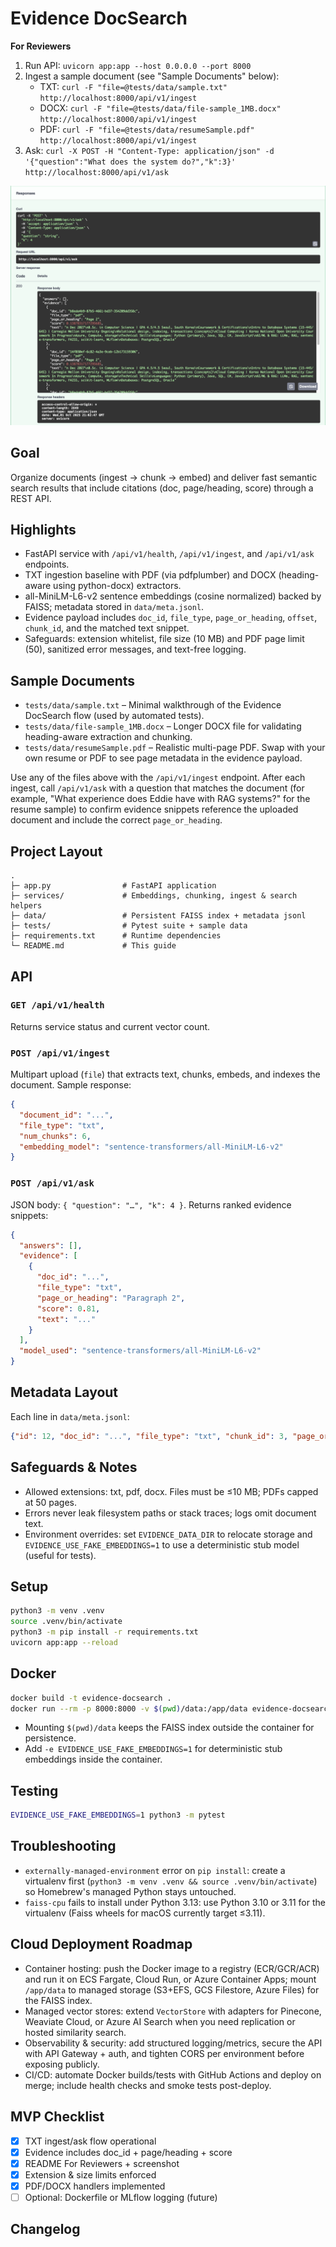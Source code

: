 # Evidence DocSearch

**For Reviewers**
1. Run API: `uvicorn app:app --host 0.0.0.0 --port 8000`
2. Ingest a sample document (see "Sample Documents" below):
   - TXT: `curl -F "file=@tests/data/sample.txt" http://localhost:8000/api/v1/ingest`
   - DOCX: `curl -F "file=@tests/data/file-sample_1MB.docx" http://localhost:8000/api/v1/ingest`
   - PDF: `curl -F "file=@tests/data/resumeSample.pdf" http://localhost:8000/api/v1/ingest`
3. Ask: `curl -X POST -H "Content-Type: application/json" -d '{"question":"What does the system do?","k":3}' http://localhost:8000/api/v1/ask`

![Ask endpoint screenshot](docs/ask-evidence.png)

## Goal
Organize documents (ingest → chunk → embed) and deliver fast semantic search results that include citations (doc, page/heading, score) through a REST API.

## Highlights
- FastAPI service with `/api/v1/health`, `/api/v1/ingest`, and `/api/v1/ask` endpoints.
- TXT ingestion baseline with PDF (via pdfplumber) and DOCX (heading-aware using python-docx) extractors.
- all-MiniLM-L6-v2 sentence embeddings (cosine normalized) backed by FAISS; metadata stored in `data/meta.jsonl`.
- Evidence payload includes `doc_id`, `file_type`, `page_or_heading`, `offset`, `chunk_id`, and the matched text snippet.
- Safeguards: extension whitelist, file size (10 MB) and PDF page limit (50), sanitized error messages, and text-free logging.

## Sample Documents
- `tests/data/sample.txt` – Minimal walkthrough of the Evidence DocSearch flow (used by automated tests).
- `tests/data/file-sample_1MB.docx` – Longer DOCX file for validating heading-aware extraction and chunking.
- `tests/data/resumeSample.pdf` – Realistic multi-page PDF. Swap with your own resume or PDF to see page metadata in the evidence payload.

Use any of the files above with the `/api/v1/ingest` endpoint. After each ingest, call `/api/v1/ask` with a question that matches the document (for example, "What experience does Eddie have with RAG systems?" for the resume sample) to confirm evidence snippets reference the uploaded document and include the correct `page_or_heading`.

## Project Layout
```
.
├─ app.py                # FastAPI application
├─ services/             # Embeddings, chunking, ingest & search helpers
├─ data/                 # Persistent FAISS index + metadata jsonl
├─ tests/                # Pytest suite + sample data
├─ requirements.txt      # Runtime dependencies
└─ README.md             # This guide
```

## API
### `GET /api/v1/health`
Returns service status and current vector count.

### `POST /api/v1/ingest`
Multipart upload (`file`) that extracts text, chunks, embeds, and indexes the document.
Sample response:
```json
{
  "document_id": "...",
  "file_type": "txt",
  "num_chunks": 6,
  "embedding_model": "sentence-transformers/all-MiniLM-L6-v2"
}
```

### `POST /api/v1/ask`
JSON body: `{ "question": "…", "k": 4 }`. Returns ranked evidence snippets:
```json
{
  "answers": [],
  "evidence": [
    {
      "doc_id": "...",
      "file_type": "txt",
      "page_or_heading": "Paragraph 2",
      "score": 0.81,
      "text": "..."
    }
  ],
  "model_used": "sentence-transformers/all-MiniLM-L6-v2"
}
```

## Metadata Layout
Each line in `data/meta.jsonl`:
```json
{"id": 12, "doc_id": "...", "file_type": "txt", "chunk_id": 3, "page_or_heading": "Page 2", "offset": 1024, "text": "..."}
```

## Safeguards & Notes
- Allowed extensions: txt, pdf, docx. Files must be ≤10 MB; PDFs capped at 50 pages.
- Errors never leak filesystem paths or stack traces; logs omit document text.
- Environment overrides: set `EVIDENCE_DATA_DIR` to relocate storage and `EVIDENCE_USE_FAKE_EMBEDDINGS=1` to use a deterministic stub model (useful for tests).

## Setup
```bash
python3 -m venv .venv
source .venv/bin/activate
python3 -m pip install -r requirements.txt
uvicorn app:app --reload
```

## Docker
```bash
docker build -t evidence-docsearch .
docker run --rm -p 8000:8000 -v $(pwd)/data:/app/data evidence-docsearch
```
- Mounting `$(pwd)/data` keeps the FAISS index outside the container for persistence.
- Add `-e EVIDENCE_USE_FAKE_EMBEDDINGS=1` for deterministic stub embeddings inside the container.

## Testing
```bash
EVIDENCE_USE_FAKE_EMBEDDINGS=1 python3 -m pytest
```

## Troubleshooting
- `externally-managed-environment` error on `pip install`: create a virtualenv first (`python3 -m venv .venv && source .venv/bin/activate`) so Homebrew's managed Python stays untouched.
- `faiss-cpu` fails to install under Python 3.13: use Python 3.10 or 3.11 for the virtualenv (Faiss wheels for macOS currently target ≤3.11).

## Cloud Deployment Roadmap
- Container hosting: push the Docker image to a registry (ECR/GCR/ACR) and run it on ECS Fargate, Cloud Run, or Azure Container Apps; mount `/app/data` to managed storage (S3+EFS, GCS Filestore, Azure Files) for the FAISS index.
- Managed vector stores: extend `VectorStore` with adapters for Pinecone, Weaviate Cloud, or Azure AI Search when you need replication or hosted similarity search.
- Observability & security: add structured logging/metrics, secure the API with API Gateway + auth, and tighten CORS per environment before exposing publicly.
- CI/CD: automate Docker builds/tests with GitHub Actions and deploy on merge; include health checks and smoke tests post-deploy.

## MVP Checklist
- [x] TXT ingest/ask flow operational
- [x] Evidence includes doc_id + page/heading + score
- [x] README For Reviewers + screenshot
- [x] Extension & size limits enforced
- [x] PDF/DOCX handlers implemented
- [ ] Optional: Dockerfile or MLflow logging (future)

## Changelog
